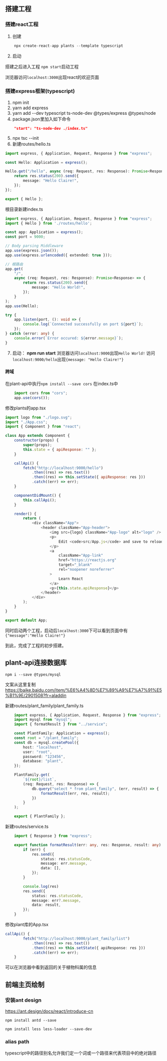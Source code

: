 ## 搭建工程

### 搭建react工程

1. 创建
```javascript
    npx create-react-app plants --template typescript
```
2. 启动

搭建之后进入工程
```npm start```启动工程

浏览器访问```localhost:3000```出现react的欢迎页面

### 搭建express框架(typescript)
1. npm init
2. yarn add express
3. yarn add --dev typescript ts-node-dev @types/express @types/node
4. package.json里加入如下命令
```json
    "start": "ts-node-dev ./index.ts"
```
5. npx tsc --init
6. 新建routes/hello.ts
```typescript
import express, { Application, Request, Response } from "express";

const Hello: Application = express();

Hello.get("/hello", async (req: Request, res: Response): Promise<Response> => {
    return res.status(200).send({
        message: "Hello Claire!",
    });
});

export { Hello };
```
根目录新建index.ts
```typescript
import express, { Application, Request, Response } from "express";
import { Hello } from './routes/hello';

const app: Application = express();
const port = 9000;

// Body parsing Middleware
app.use(express.json());
app.use(express.urlencoded({ extended: true }));

// 根路由
app.get(
    "/",
    async (req: Request, res: Response): Promise<Response> => {
        return res.status(200).send({
            message: "Hello World!",
        });
    }
);
app.use(Hello);

try {
    app.listen(port, (): void => {
        console.log(`Connected successfully on port ${port}`);
    });
} catch (error: any) {
    console.error(`Error occured: ${error.message}`);
}
```

7. 启动： **npm run start**
浏览器访问```localhost:9000```出现```Hello World!```
访问```localhost:9000/hello```出现```{message: "Hello Claire!"}```

#### 跨域
在plant-api中执行```npm install --save cors```
在index.ts中
```javascript
    import cors from "cors";
    app.use(cors());
```

修改plants的app.tsx
```javascript
import logo from "./logo.svg";
import "./App.css";
import { Component } from "react";

class App extends Component {
    constructor(props) {
        super(props);
        this.state = { apiResponse: "" };
    }

    callApi() {
        fetch("http://localhost:9000/hello")
            .then((res) => res.text())
            .then((res) => this.setState({ apiResponse: res }))
            .catch((err) => err);
    }

    componentDidMount() {
        this.callApi();
    }

    render() {
        return (
            <div className="App">
                <header className="App-header">
                    <img src={logo} className="App-logo" alt="logo" />
                    <p>
                        Edit <code>src/App.js</code> and save to reload.
                    </p>
                    <a
                        className="App-link"
                        href="https://reactjs.org"
                        target="_blank"
                        rel="noopener noreferrer"
                    >
                        Learn React
                    </a>
                    <p>{this.state.apiResponse}</p>
                </header>
            </div>
        );
    }
}

export default App;
```

同时启动两个工程，启动后```localhost:3000```下可以看到页面中有```{"message":"Hello Claire!"}```

到此，完成了工程的初步搭建。


## plant-api连接数据库
```npm i --save @types/mysql```

文案从这里复制
https://baike.baidu.com/item/%E6%A4%8D%E7%89%A9%E7%A7%91%E5%B1%9E/2901508?fr=aladdin

新建routes/plant_family/plant_family.ts
```typescript
    import express, { Application, Request, Response } from "express";
    import mysql from "mysql";
    import { formatResult } from "../service";

    const PlantFamily: Application = express();
    const root = "/plant_family";
    const db = mysql.createPool({
        host: "localhost",
        user: "root",
        password: "123456",
        database: "plant",
    });

    PlantFamily.get(
        `${root}/list`,
        (req: Request, res: Response) => {
            db.query("select * from plant_family", (err, result) => {
                formatResult(err, res, result);
            })
        }
    );

    export { PlantFamily };
```

新建routes/service.ts
```typescript
    import { Response } from "express";

    export function formatResult(err: any, res: Response, result: any) {
        if (err) {
            res.send({
                status: res.statusCode,
                message: err.message,
                data: [],
            });
        }

        console.log(res)
        res.send({
            status: res.statusCode,
            message: err?.message,
            data: result,
        });
    }
```

修改plant库的App.tsx
``` typescript
callApi() {
        fetch("http://localhost:9000/plant_family/list")
            .then((res) => res.text())
            .then((res) => this.setState({ apiResponse: res }))
            .catch((err) => err);
    }
```

可以在浏览器中看到返回的关于植物科属的信息


## 前端主页绘制

### 安装ant design
https://ant.design/docs/react/introduce-cn

```npm install antd --save```

```npm install less less-loader --save-dev```

### alias path
typescript中的路径别名允许我们定一个词或一个路径来代表项目中的绝对路径
